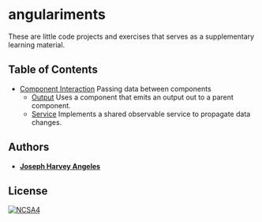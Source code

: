 # angulariments

These are little code projects and exercises that serves as a supplementary learning material.

## Table of Contents

* [Component Interaction](https://github.com/josephharveyangeles/angulariments/tree/master/component-interaction)  Passing data between components
    * [Output](https://github.com/josephharveyangeles/angulariments/tree/master/component-interaction/color-chooser) Uses a component that emits an output out to a parent component.
    * [Service](https://github.com/josephharveyangeles/angulariments/tree/master/component-interaction/color-theme-chooser) Implements a shared observable service to propagate data changes.

## Authors

* [**Joseph Harvey Angeles**](https://github.com/josephharveyangeles)
    
## License

[![NCSA4](https://licensebuttons.net/l/by-nc-sa/4.0/88x31.png)](http://creativecommons.org/licenses/by-nc-sa/4.0/)